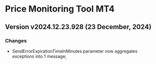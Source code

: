 # Price Monitoring Tool MT4

## Version v2024.12.23.928 (23 December, 2024)
### Changes
* SendErrorExpirationTimeInMinutes parameter now aggregates exceptions into 1 message;
